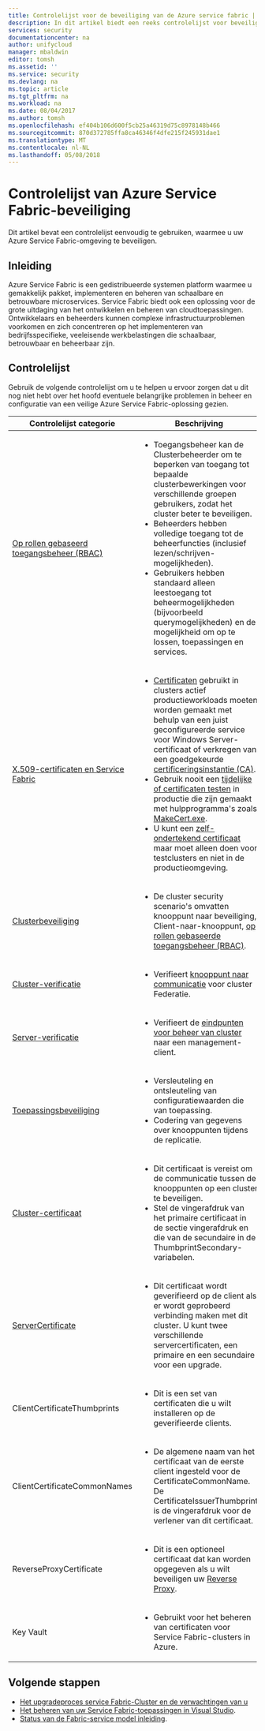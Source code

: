 ```yaml
---
title: Controlelijst voor de beveiliging van de Azure service fabric | Microsoft Docs
description: In dit artikel biedt een reeks controlelijst voor beveiliging van de Azure-infrastructuur.
services: security
documentationcenter: na
author: unifycloud
manager: mbaldwin
editor: tomsh
ms.assetid: ''
ms.service: security
ms.devlang: na
ms.topic: article
ms.tgt_pltfrm: na
ms.workload: na
ms.date: 08/04/2017
ms.author: tomsh
ms.openlocfilehash: ef404b106d600f5cb25a46319d75c8978148b466
ms.sourcegitcommit: 870d372785ffa8ca46346f4dfe215f245931dae1
ms.translationtype: MT
ms.contentlocale: nl-NL
ms.lasthandoff: 05/08/2018
---
```

# <a name="azure-service-fabric-security-checklist"></a>Controlelijst van Azure Service Fabric-beveiliging
Dit artikel bevat een controlelijst eenvoudig te gebruiken, waarmee u uw Azure Service Fabric-omgeving te beveiligen.

## <a name="introduction"></a>Inleiding
Azure Service Fabric is een gedistribueerde systemen platform waarmee u gemakkelijk pakket, implementeren en beheren van schaalbare en betrouwbare microservices. Service Fabric biedt ook een oplossing voor de grote uitdaging van het ontwikkelen en beheren van cloudtoepassingen. Ontwikkelaars en beheerders kunnen complexe infrastructuurproblemen voorkomen en zich concentreren op het implementeren van bedrijfsspecifieke, veeleisende werkbelastingen die schaalbaar, betrouwbaar en beheerbaar zijn.

## <a name="checklist"></a>Controlelijst
Gebruik de volgende controlelijst om u te helpen u ervoor zorgen dat u dit nog niet hebt over het hoofd eventuele belangrijke problemen in beheer en configuratie van een veilige Azure Service Fabric-oplossing gezien.


|Controlelijst categorie| Beschrijving |
| ------------ | -------- |
|[Op rollen gebaseerd toegangsbeheer (RBAC)](https://docs.microsoft.com/azure/service-fabric/service-fabric-cluster-security-roles) | <ul><li>Toegangsbeheer kan de Clusterbeheerder om te beperken van toegang tot bepaalde clusterbewerkingen voor verschillende groepen gebruikers, zodat het cluster beter te beveiligen.</li><li>Beheerders hebben volledige toegang tot de beheerfuncties (inclusief lezen/schrijven-mogelijkheden). </li><li> Gebruikers hebben standaard alleen leestoegang tot beheermogelijkheden (bijvoorbeeld querymogelijkheden) en de mogelijkheid om op te lossen, toepassingen en services.</li></ul>|
|[X.509-certificaten en Service Fabric](https://docs.microsoft.com/azure/service-fabric/service-fabric-cluster-security) | <ul><li>[Certificaten](https://docs.microsoft.com/dotnet/framework/wcf/feature-details/working-with-certificates) gebruikt in clusters actief productieworkloads moeten worden gemaakt met behulp van een juist geconfigureerde service voor Windows Server-certificaat of verkregen van een goedgekeurde [certificeringsinstantie (CA)](https://en.wikipedia.org/wiki/Certificate_authority).</li><li>Gebruik nooit een [tijdelijke of certificaten testen](https://docs.microsoft.com/dotnet/framework/wcf/feature-details/how-to-create-temporary-certificates-for-use-during-development) in productie die zijn gemaakt met hulpprogramma's zoals [MakeCert.exe](https://msdn.microsoft.com/library/windows/desktop/aa386968.aspx). </li><li>U kunt een [zelf-ondertekend certificaat](https://docs.microsoft.com/azure/service-fabric/service-fabric-windows-cluster-x509-security) maar moet alleen doen voor testclusters en niet in de productieomgeving.</li></ul>|
|[Clusterbeveiliging](https://docs.microsoft.com/azure/service-fabric/service-fabric-cluster-security) | <ul><li>De cluster security scenario's omvatten knooppunt naar beveiliging, Client-naar-knooppunt, [op rollen gebaseerde toegangsbeheer (RBAC)](https://docs.microsoft.com/azure/service-fabric/service-fabric-cluster-security-roles).</li></ul>|
|[Cluster-verificatie](https://docs.microsoft.com/azure/service-fabric/service-fabric-cluster-creation-via-arm) | <ul><li>Verifieert [knooppunt naar communicatie](https://github.com/MicrosoftDocs/azure-docs/blob/master/articles/service-fabric/service-fabric-cluster-security.md) voor cluster Federatie. </li></ul>|
|[Server-verificatie](https://docs.microsoft.com/azure/service-fabric/service-fabric-cluster-creation-via-arm) | <ul><li>Verifieert de [eindpunten voor beheer van cluster](https://docs.microsoft.com/azure/service-fabric/service-fabric-cluster-creation-via-portal) naar een management-client.</li></ul>|
|[Toepassingsbeveiliging](https://docs.microsoft.com/azure/service-fabric/service-fabric-cluster-creation-via-arm)| <ul><li>Versleuteling en ontsleuteling van configuratiewaarden die van toepassing.</li><li>   Codering van gegevens over knooppunten tijdens de replicatie.</li></ul>|
|[Cluster-certificaat](https://docs.microsoft.com/azure/service-fabric/service-fabric-windows-cluster-x509-security) | <ul><li>Dit certificaat is vereist om de communicatie tussen de knooppunten op een cluster te beveiligen.</li><li>    Stel de vingerafdruk van het primaire certificaat in de sectie vingerafdruk en die van de secundaire in de ThumbprintSecondary-variabelen.</li></ul>|
|[ServerCertificate](https://docs.microsoft.com/azure/service-fabric/service-fabric-windows-cluster-x509-security)| <ul><li>Dit certificaat wordt geverifieerd op de client als er wordt geprobeerd verbinding maken met dit cluster. U kunt twee verschillende servercertificaten, een primaire en een secundaire voor een upgrade.</li></ul>|
|ClientCertificateThumbprints| <ul><li>Dit is een set van certificaten die u wilt installeren op de geverifieerde clients. </li></ul>|
|ClientCertificateCommonNames| <ul><li>De algemene naam van het certificaat van de eerste client ingesteld voor de CertificateCommonName. De CertificateIssuerThumbprint is de vingerafdruk voor de verlener van dit certificaat. </li></ul>|
|ReverseProxyCertificate| <ul><li>Dit is een optioneel certificaat dat kan worden opgegeven als u wilt beveiligen uw [Reverse Proxy](https://docs.microsoft.com/en-in/azure/service-fabric/service-fabric-reverseproxy). </li></ul>|
|Key Vault| <ul><li>Gebruikt voor het beheren van certificaten voor Service Fabric-clusters in Azure.  </li></ul>|


## <a name="next-steps"></a>Volgende stappen
- [Het upgradeproces service Fabric-Cluster en de verwachtingen van u](https://docs.microsoft.com/azure/service-fabric/service-fabric-cluster-upgrade)
- [Het beheren van uw Service Fabric-toepassingen in Visual Studio](https://docs.microsoft.com/azure/service-fabric/service-fabric-manage-application-in-visual-studio).
- [Status van de Fabric-service model inleiding](https://docs.microsoft.com/azure/service-fabric/service-fabric-health-introduction).

